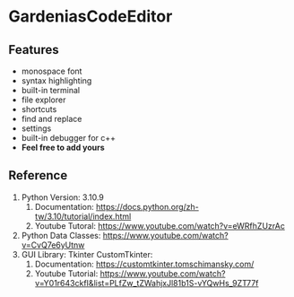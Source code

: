 # GardeniasCodeEditor

## Features

- monospace font
- syntax highlighting
- built-in terminal
- file explorer
- shortcuts
- find and replace
- settings
- built-in debugger for c++
- **Feel free to add yours**

## Reference

1. Python Version: 3.10.9
    1. Documentation: https://docs.python.org/zh-tw/3.10/tutorial/index.html
    2. Youtube Tutoral: https://www.youtube.com/watch?v=eWRfhZUzrAc
2. Python Data Classes: https://www.youtube.com/watch?v=CvQ7e6yUtnw
3. GUI Library: Tkinter CustomTkinter:
    1. Documentation: https://customtkinter.tomschimansky.com/
    2. Youtube Tutorial: https://www.youtube.com/watch?v=Y01r643ckfI&list=PLfZw_tZWahjxJl81b1S-vYQwHs_9ZT77f
